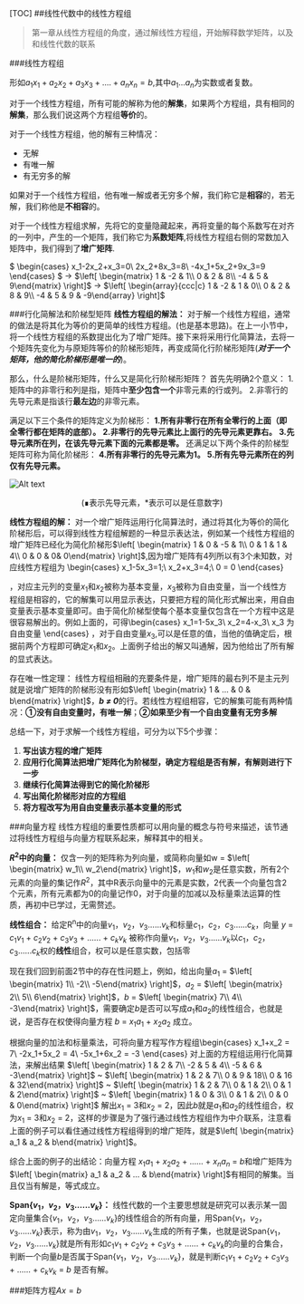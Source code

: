 [TOC]
##线性代数中的线性方程组

>第一章从线性方程组的角度，通过解线性方程组，开始解释数学矩阵，以及和线性代数的联系

###线性方程组

形如$a_1x_1+a_2x_2+a_3x_3+....+a_nx_n=b$,其中$a_1...a_n$为实数或者复数。

对于一个线性方程组，所有可能的解称为他的**解集**，如果两个方程组，具有相同的**解集**，那么我们说这两个方程组**等价**的。

对于一个线性方程组，他的解有三种情况：
* 无解
* 有唯一解
* 有无穷多的解

如果对于一个线性方程组，他有唯一解或者无穷多个解，我们称它是**相容**的，若无解，我们称他是**不相容**的。

对于一个线性方程组求解，先将它的变量隐藏起来，再将变量的每个系数写在对齐的一列中，产生的一个矩阵，我们称它为**系数矩阵**,将线性方程组右侧的常数加入矩阵中，我们得到了**增广矩阵**.

$
\begin{cases}
x_1-2x_2+x_3=0\\
2x_2+8x_3=8\\
-4x_1+5x_2+9x_3=9
\end{cases}
$         →          $\left[ \begin{matrix} 1 & -2 & 1\\ 0 & 2 & 8\\ -4 & 5 & 9\end{matrix} \right]$         →          $\left[ \begin{array}{ccc|c} 1 & -2 & 1 & 0\\ 0 & 2 & 8 & 9\\ -4 & 5 & 9 & -9\end{array} \right]$

###行化简解法和阶梯型矩阵
**线性方程组的解法：**
对于解一个线性方程组，通常的做法是将其化为等价的更简单的线性方程组。(也是基本思路)。在上一小节中，将一个线性方程组的系数提出化为了增广矩阵。接下来将采用行化简算法，去将一个矩阵先变化为与原矩阵等价的阶梯形矩阵，再变成简化行阶梯形矩阵(***对于一个矩阵，他的简化阶梯形是唯一的***)。

那么，什么是阶梯形矩阵，什么又是简化行阶梯形矩阵？
首先先明确2个意义：
1.矩阵中的非零行和列是指，矩阵中**至少包含一个**非零元素的行或列。
2.非零行的先导元素是指该行**最左边**的非零元素。

满足以下三个条件的矩阵定义为阶梯形：
**1.所有非零行在所有全零行的上面（即全零行都在矩阵的底部）。**
**2.非零行的先导元素比上面行的先导元素更靠右。**
**3.先导元素所在列，在该先导元素下面的元素都是零。**
还满足以下两个条件的阶梯型矩阵可称为简化阶梯形：
**4.所有非零行的先导元素为1。**
**5.所有先导元素所在的列仅有先导元素。**

![Alt text](./1.png)
<center>(∎表示先导元素，*表示可以是任意数字)</center>

**线性方程组的解：**
对一个增广矩阵运用行化简算法时，通过将其化为等价的简化阶梯形后，可以得到线性方程组解题的一种显示表达法，例如某一个线性方程组的增广矩阵已经化为简化阶梯形$\left[ \begin{matrix} 1 & 0 & -5 & 1\\ 0 & 1 & 1 & 4\\ 0 & 0 & 0& 0\end{matrix} \right]$,因为增广矩阵有4列所以有3个未知数，对应线性方程组为
\begin{cases}
x_1-5x_3=1;\\
x_2+x_3=4;\\
0 = 0
\end{cases}

，对应主元列的变量$x_1$和$x_2$被称为基本变量，$x_3$被称为自由变量，当一个线性方程组是相容的，它的解集可以用显示表达，只要把方程的简化形式解出来，用自由变量表示基本变量即可。由于简化阶梯型使每个基本变量仅包含在一个方程中这是很容易解出的。例如上面的，可得\begin{cases}
x_1=1-5x_3\\
x_2=4-x_3\\
x_3 为自由变量
\end{cases}
，对于自由变量$x_3$,可以是任意的值，当他的值确定后，根据前两个方程即可确定$x_1$和$x_2$。上面例子给出的解又叫通解，因为他给出了所有解的显式表达。

存在唯一性定理：
线性方程组相融的充要条件是，增广矩阵的最右列不是主元列就是说增广矩阵的阶梯形没有形如$\left[ \begin{matrix} 1 & ... & 0 & b\end{matrix} \right]$，***b ≠ 0***的行。若线性方程组相容，它的解集可能有两种情况：**①没有自由变量时，有唯一解**；**②如果至少有一个自由变量有无穷多解**

总结一下，对于求解一个线性方程组，可分为以下5个步骤：
1. **写出该方程的增广矩阵**
2. **应用行化简算法把增广矩阵化为阶梯型，确定方程组是否有解，有解则进行下一步**
3. **继续行化简算法得到它的简化阶梯形**
4. **写出简化阶梯形对应的方程组**
5. **将方程改写为用自由变量表示基本变量的形式**

###向量方程
线性方程组的重要性质都可以用向量的概念与符号来描述，该节通过将线性方程组与向量方程联系起来，解释其中的相关。

**$R$<sup>2</sup>中的向量：**
仅含一列的矩阵称为列向量，或简称向量如w = $\left[ \begin{matrix} w_1\\ w_2\end{matrix} \right]$，$w_1$和$w_2$是任意实数，所有2个元素的向量的集记作$R$<sup>2</sup>，其中R表示向量中的元素是实数，$2$代表一个向量包含2个元素，所有元素都为0的向量记作$0$，对于向量的加减以及标量乘法运算的性质，再初中已学过，无需赘述。

**线性组合：**
给定R<sup>n</sup>中的向量$v_1$，$v_2$，$v_3$......$v_k$和标量$c_1$，$c_2$，$c_3$......$c_k$，向量
$y$ = $c_1v_1$ + $c_2v_2$ + $c_3v_3$ + ...... + $c_kv_k$
被称作向量$v_1$，$v_2$，$v_3$......$v_k$以$c_1$，$c_2$，$c_3$......$c_k$权的**线性**组合，权可以是任意实数，包括零

现在我们回到前面2节中的存在性问题上，例如，给出向量$a_1$ = $\left[ \begin{matrix} 1\\ -2\\ -5\end{matrix} \right]$，$a_2$ = $\left[ \begin{matrix} 2\\ 5\\ 6\end{matrix} \right]$，$b$ = $\left[ \begin{matrix} 7\\ 4\\ -3\end{matrix} \right]$，需要确定$b$是否可以写成$a_1$和$a_2$的线性组合，也就是说，是否存在权使得向量方程 $b$ = $x_1a_1$ + $x_2a_2$  成立。

根据向量的加法和标量乘法，可将向量方程写作方程组\begin{cases}
x_1+x_2 = 7\\
-2x_1+5x_2 = 4\\
-5x_1+6x_2 = -3
\end{cases}
对上面的方程组运用行化简算法，来解出结果
$\left[ \begin{matrix} 1 & 2 & 7\\ -2 & 5 & 4\\ -5 & 6 & -3\end{matrix} \right]$ ~ $\left[ \begin{matrix} 1 & 2 & 7\\ 0 & 9 & 18\\ 0 & 16 & 32\end{matrix} \right]$ ~ $\left[ \begin{matrix} 1 & 2 & 7\\ 0 & 1 & 2\\ 0 & 1 & 2\end{matrix} \right]$ ~ $\left[ \begin{matrix} 1 & 0 & 3\\ 0 & 1 & 2\\ 0 & 0 & 0\end{matrix} \right]$
解出$x_1$ = 3和$x_2$ = 2，因此$b$就是$a_1$和$a_2$的线性组合，权为$x_1$ = 3和$x_2$ = 2，这样的步骤是为了强行通过线性方程组作为中介联系，注意看上面的例子可以看住通过线性方程组得到的增广矩阵，就是$\left[ \begin{matrix}  a_1 & a_2 & b\end{matrix} \right]$。

综合上面的例子的出结论：向量方程 $x_1a_1$ + $x_2a_2$ + ...... + $x_na_n$ = $b$和增广矩阵为$\left[ \begin{matrix}  a_1 & a_2  & ... & b\end{matrix} \right]$有相同的解集。当且仅当有解是，等式成立。

**Span{$v_1$，$v_2$，$v_3$......$v_k$}：**
线性代数的一个主要思想就是研究可以表示某一固定向量集合{$v_1$，$v_2$，$v_3$......$v_k$}的线性组合的所有向量，用Span{$v_1$，$v_2$，$v_3$......$v_k$}表示，称为由$v_1$，$v_2$，$v_3$......$v_k$生成的所有子集，也就是说Span{$v_1$，$v_2$，$v_3$......$v_k$}就是所有形如$c_1v_1$ + $c_2v_2$ + $c_3v_3$ + ...... + $c_kv_k$的向量的合集合，判断一个向量$b$是否属于Span{$v_1$，$v_2$，$v_3$......$v_k$}，就是判断$c_1v_1$ + $c_2v_2$ + $c_3v_3$ + ...... + $c_kv_k$ = $b$ 是否有解。

###矩阵方程$Ax = b$

